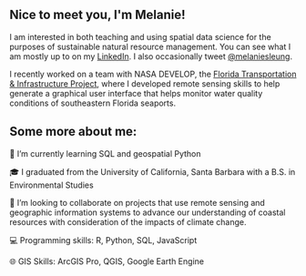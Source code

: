 
## Nice to meet you, I'm Melanie! 
I am interested in both teaching and using spatial data science for the purposes of sustainable natural resource management.
You can see what I am mostly up to on my [LinkedIn](https://linkedin.com/in/melaniesleung). I also occasionally tweet [@melaniesleung](https://twitter.com/melaniesleung).

I recently worked on a team with NASA DEVELOP, the [Florida Transportation & Infrastructure Project](https://www.devpedia.developexchange.com/dp/index.php?title=Florida_Transportation_%26_Infrastructure_ARC_Summer_2021),
where I developed remote sensing skills to help generate a graphical user interface that helps monitor water quality conditions of southeastern Florida seaports.


## Some more about me:

:herb: I’m currently learning SQL and geospatial Python

:mortar_board: I graduated from the University of California, Santa Barbara with a B.S. in Environmental Studies

👯 I’m looking to collaborate on projects that use remote sensing and geographic information systems to advance our understanding of coastal resources with consideration of the impacts of climate change.

:computer: Programming skills: R, Python, SQL, JavaScript

:globe_with_meridians: GIS Skills: ArcGIS Pro, QGIS, Google Earth Engine
